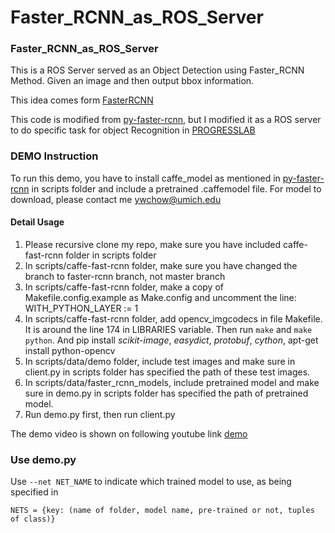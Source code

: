 # Faster_RCNN_as_ROS_Server
### Faster_RCNN_as_ROS_Server

This is a ROS Server served as an Object Detection using Faster_RCNN Method. Given an image and then output bbox information.

This idea comes form [FasterRCNN](https://arxiv.org/pdf/1506.01497.pdf)

This code is modified from [py-faster-rcnn](https://github.com/rbgirshick/py-faster-rcnn), but I modified it as a ROS server to do specific task for object Recognition in [PROGRESSLAB](http://progress.eecs.umich.edu/)

### DEMO Instruction

To run this demo, you have to install caffe_model as mentioned in [py-faster-rcnn](https://github.com/rbgirshick/py-faster-rcnn) in scripts folder and include a pretrained .caffemodel file. For model to download, please contact me ywchow@umich.edu

#### Detail Usage
1. Please recursive clone my repo, make sure you have included caffe-fast-rcnn folder in scripts folder 
2. In scripts/caffe-fast-rcnn folder, make sure you have changed the branch to faster-rcnn branch, not master branch
3. In scripts/caffe-fast-rcnn folder, make a copy of Makefile.config.example as Make.config and uncomment the line: WITH_PYTHON_LAYER := 1
4. In scripts/caffe-fast-rcnn folder, add opencv_imgcodecs in file Makefile. It is around the line 174 in LIBRARIES variable. Then run ``make`` and ``make python``. And pip install *scikit-image*, *easydict*, *protobuf*, *cython*, apt-get install python-opencv
5. In scripts/data/demo folder, include test images and make sure in client.py in scripts folder has specified the path of these test images.
6. In scripts/data/faster_rcnn_models, include pretrained model and make sure in demo.py in scripts folder has specified the path of pretrained model.
7. Run demo.py first, then run client.py

The demo video is shown on following youtube link [demo](https://www.youtube.com/watch?v=3dvnhPWKLrA)

### Use demo.py
Use `--net NET_NAME` to indicate which trained model to use, as being specified in
```
NETS = {key: (name of folder, model name, pre-trained or not, tuples of class)}
```


